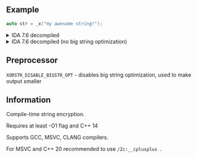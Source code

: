 ## Example
```cpp
auto str = _x("my awesome string!");
```
  
<details>
  <summary>IDA 7.6 decompiled</summary>

  ```cpp
  v3 = v8;
  qmemcpy(v8, "=)p1'5#?=5p#$\"9>7qP", sizeof(v8));
  v4 = 5;
  do
  {
    *v3++ ^= 0x50505050u;
    --v4;
  }
  while ( v4 );
  v5 = &v9;
  v6 = 20;
  do
  {
    *v5++ ^= 0x50u;
    ++v6;
  }
  while ( v6 < 0x13 );
  ```
</details>
  
<details>
  <summary>IDA 7.6 decompiled (no big string optimization)</summary>
  
  ```cpp
  v3 = &v6;
  v6 = _xmm;
  v7 = 12663;
  v4 = 0;
  v8 = 16;
  do
  {
    *(_BYTE *)v3 ^= 0x10u;
    v3 = (__int128 *)((char *)v3 + 1);
    ++v4;
  }
  while ( v4 < 0x13 );
  ```
</details>

## Preprocessor
`XORSTR_DISABLE_BIGSTR_OPT` - disables big string optimization, used to make output smaller

## Information
Compile-time string encryption.

Requires at least -O1 flag and C++ 14

Supports GCC, MSVC, CLANG compilers.

For MSVC and C++ 20 recommended to use ```/Zc:__cplusplus ```.


